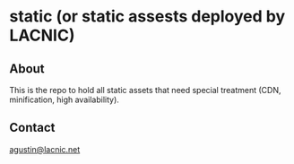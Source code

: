 # static (or static assests deployed by LACNIC)
## About
This is the repo to hold all static assets that need special treatment (CDN, minification, high availability).

## Contact
agustin@lacnic.net

